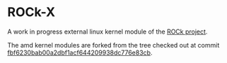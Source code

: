 # ROCk-X

A work in progress external linux kernel module of the [ROCk project](https://github.com/RadeonOpenCompute/ROCK-Kernel-Driver/).

The amd kernel modules are forked from the tree checked out at commit [fbf6230bab00a2dbf1acf644209938dc776e83cb](https://github.com/RadeonOpenCompute/ROCK-Kernel-Driver/tree/fbf6230bab00a2dbf1acf644209938dc776e83cb).